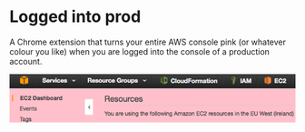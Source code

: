 # Logged into prod

A Chrome extension that turns your entire AWS console pink (or whatever colour you like) when you are logged into the console of a production account.

![screenshot](screenshot.png)
